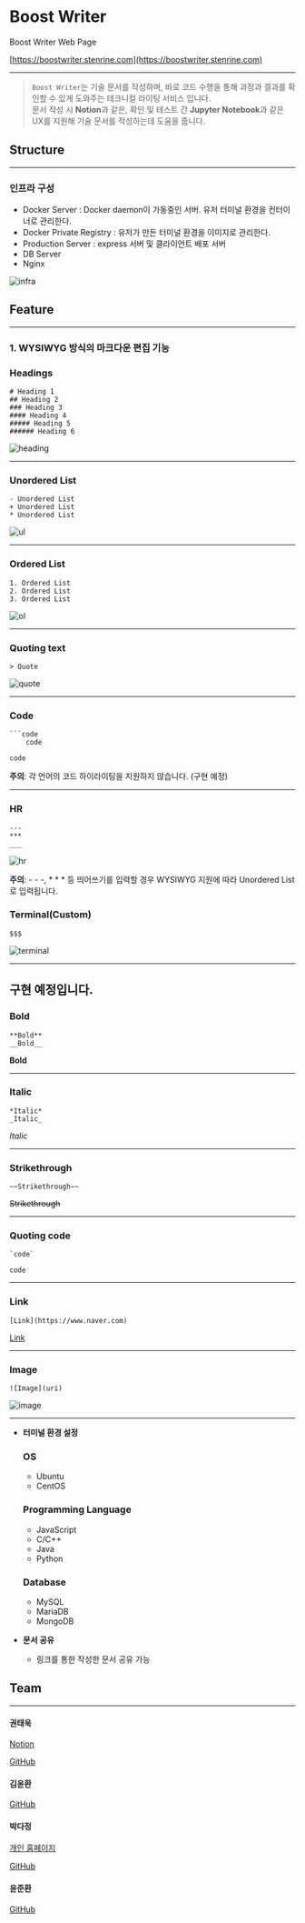 # Boost Writer

Boost Writer Web Page

[https://boostwriter.stenrine.com](https://boostwriter.stenrine.com)

---

> `Boost Writer`는 기술 문서를 작성하며, 바로 코드 수행을 통해 과정과 결과를 확인할 수 있게 도와주는 테크니컬 라이팅 서비스 입니다.  
> 문서 작성 시 **Notion**과 같은, 확인 및 테스트 간 **Jupyter Notebook**과 같은 UX를 지원해 기술 문서를 작성하는데 도움을 줍니다.

## Structure

---

### 인프라 구성

- Docker Server : Docker daemon이 가동중인 서버. 유저 터미널 환경을 컨터이너로 관리한다.
- Docker Private Registry : 유저가 만든 터미널 환경을 이미지로 관리한다.
- Production Server : express 서버 및 클라이언트 배포 서버
- DB Server
- Nginx

![infra](https://user-images.githubusercontent.com/4661295/69394024-2c33e580-0d1e-11ea-8c7a-49cec33aeea7.jpg)

## Feature

---

### 1. **WYSIWYG 방식의 마크다운 편집 기능**

### Headings

```
# Heading 1
## Heading 2
### Heading 3
#### Heading 4
##### Heading 5
###### Heading 6
```

![heading](https://user-images.githubusercontent.com/46277703/69843494-15a40600-12ab-11ea-85ea-0db75541fbe2.gif)

---

### Unordered List

```
- Unordered List
+ Unordered List
* Unordered List
```

![ul](https://user-images.githubusercontent.com/46277703/69843876-bb0ba980-12ac-11ea-9b4f-b81528f808c1.gif)

---

### Ordered List

```
1. Ordered List
2. Ordered List
3. Ordered List
```

![ol](https://user-images.githubusercontent.com/46277703/69843875-ba731300-12ac-11ea-9cba-554cbdfcb2cb.gif)

---

### Quoting text

```
> Quote
```

![quote](https://user-images.githubusercontent.com/46277703/69843619-b5fa2a80-12ab-11ea-962f-42818cf5e62d.gif)

---

### Code

````
```code
    code
````

```
code
```

**주의**: 각 언어의 코드 하이라이팅을 지원하지 않습니다. (구현 예정)

---

### HR

```
---
***
___
```

![hr](https://user-images.githubusercontent.com/46277703/69843837-81d33980-12ac-11ea-8d49-13c9f6707f90.gif)

**주의**: - - -, \* \* \* 등 띄어쓰기를 입력할 경우 WYSIWYG 지원에 따라 Unordered List로 입력됩니다.

### Terminal(Custom)

```
$$$
```

![terminal](https://user-images.githubusercontent.com/46277703/69843579-8519f580-12ab-11ea-8c3f-bcc1c7b467bd.gif)

---

## **구현 예정입니다.**

### Bold

```
**Bold**
__Bold__
```

**Bold**

---

### Italic

```
*Italic*
_Italic_
```

_Italic_

---

### Strikethrough

```
~~Strikethrough~~
```

~~Strikethrough~~

---

### Quoting code

```
`code`
```

`code`

---

### Link

```
[Link](https://www.naver.com)
```

[Link](uri)

---

### Image

```
![Image](uri)
```

![image](https://recruit.navercorp.com/img/favicon/naver_favicon.ico)

---

- **터미널 환경 설정**

  ### OS

  - Ubuntu
  - CentOS

  ### Programming Language

  - JavaScript
  - C/C++
  - Java
  - Python

  ### Database

  - MySQL
  - MariaDB
  - MongoDB

- **문서 공유**
  - 링크를 통한 작성한 문서 공유 가능

## Team

---

#### 권태욱

[Notion](https://www.notion.so/imurukevol/538cebd586e04ce5ab1c3ee1e5bda02f)

[GitHub](https://github.com/ImuruKevol)

#### 김윤환

[GitHub](https://github.com/DrizzlingCattus)

#### 박다정

[개인 홈페이지](https://dimss.tistory.com/)

[GitHub](https://github.com/dimsssss)

#### 윤준환

[GitHub](https://github.com/RBJH)
